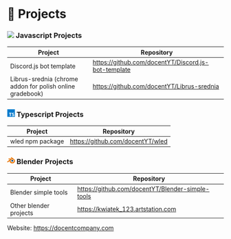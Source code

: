 # :file_folder: Projects

### <img src='https://raw.github.com/voodootikigod/logo.js/master/js.png' width='18'/> Javascript Projects
Project | Repository
------- | ----------
Discord.js bot template | https://github.com/docentYT/Discord.js-bot-template
Librus-srednia (chrome addon for polish online gradebook) | https://github.com/docentYT/Librus-srednia

### <img src="https://raw.githubusercontent.com/devicons/devicon/master/icons/typescript/typescript-original.svg" width="18"/> Typescript Projects
Project | Repository
------------ | -------------
wled npm package | https://github.com/docentYT/wled

### <img src="https://raw.githubusercontent.com/devicons/devicon/master/icons/blender/blender-original.svg" width="18"/> Blender Projects
Project | Repository
------------ | -------------
Blender simple tools | https://github.com/docentYT/Blender-simple-tools
Other blender projects | https://kwiatek_123.artstation.com

Website: https://docentcompany.com
